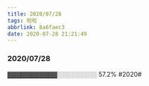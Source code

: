 ```yaml
---
title: 2020/07/28
tags: 啦啦
abbrlink: 8a6faec3
date: 2020-07-28 21:21:49
---
```

### 2020/07/28

▓▓▓▓▓▓▓▓▓▓▓░░░░░░░░░ 57.2% #2020#<!--more-->